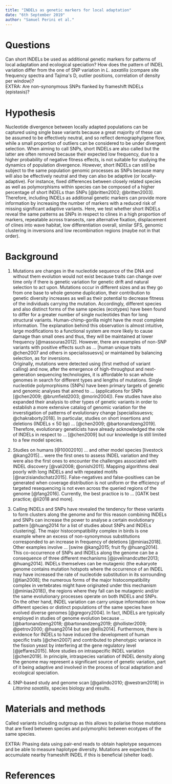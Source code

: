 ```yaml
---
title: "INDELs as genetic markers for local adaptation"
date: "6th September 2019"
author: "Samuel Perini et al."
---
```


# Questions  
Can short INDELs be used as additional genetic markers for patterns of local adaptation and ecological speciation? How does the pattern of INDEL variation differ from the one of SNP variation in _L. saxatilis_ (compare site frequency spectra and Tajima's D, outlier positions, correlation of density per window)?  
EXTRA: Are non-synonymous SNPs flanked by frameshift INDELs (epistasis)?

# Hypothesis  
Nucleotide divergence between locally adapted populations can be captured using single base variants because a great majority of these can be assumed to be effectively neutral, and so reflect demography/gene flow, while a small proportion of outliers can be considered to be under divergent selection. When aiming to call SNPs, short INDELs are also called but the latter are often removed because their expected low frequency, due to a higher probability of negative fitness effects, is not suitable for studying the dynamics of population divergence. However, short INDELs can still be subject to the same population genomic processes as SNPs because many will also be effectively neutral and they can also be adaptive (or locally-adaptive). For instance, fixed differences between closely related species as well as polymorphisms within species can be composed of a higher percentage of short INDELs than SNPs [@britten2002; @britten2003]. Therefore, including INDELs as additional genetic markers can provide more information by increasing the number of markers with a reduced risk of missing significant adaptive variants. Here, we test whether short INDELs reveal the same patterns as SNPs in respect to clines in a high proportion of markers, repeatable across transects, rare alternative fixation, displacement of clines into wave habitat, low differentiation overall, similar SFS, genomic clustering in inversions and low recombination regions (maybe not in that order).

# Background

1. Mutations are changes in the nucleotide sequence of the DNA and without them evolution would not exist because traits can change over time only if there is genetic variation for genetic drift and natural selection to act upon. Mutations occur in different sizes and as they go from one base to whole genome duplication, their contribution to genetic diversity increases as well as their potential to decrease fitness of the individuals carrying the mutation. Accordingly, different species and also distinct forms of the same species (ecotypes) have been found to differ for a greater number of single nucleotides than for long structural variants. Human-chimp-gorilla might have the most complete information. The explanation behind this observation is almost intuitive, large modifications to a functional system are more likely to cause damage than small ones and thus, they will be maintained at lower frequency [@massouras2012]. However, there are examples of non-SNP variants with positive effects such as ... [human unique traits @chen2007 and others in specialissuesvs] or maintained by balancing selection, as for inversions.  
Originally, mutations were detected using (first method of variant calling) and now, after the emergence of high-throughput and next-generation sequencing technologies, it is affordable to scan whole genomes in search for different types and lengths of mutations. Single nucleotide polymorphisms (SNPs) have been primary targets of genetic and genomic analyses that aimed to ... (applications for SNPs [@chen2009; @brumfield2003; @morin2004]). Few studies have also expanded their analysis to other types of genetic variants in order to establish a more extensive catalog of genomic variation for the inverstigation of patterns of evolutionary change [specialissuesvs; @chakraborty2018]. In particular, studies on short insertions and deletions (INDELs $\leq$ 50 bp) ... [@chen2009; @bartonandzeng2019]. Therefore, evolutionary geneticists have already acknowledged the role of INDELs in respect to ... [@chen2009] but our knowledge is still limited to a few model species.

1. Studies on humans [@10002010] ... and other model species [livestock @kang2015]... were the first ones to assess INDEL variation and they were also the first ones to encounter the challenges associated with INDEL discovery [@vali2008; @onishi2011]. Mapping algorithms deal poorly with long INDELs and with repeated motifs [@narzisiandschatz2015]. False-negatives and false-positives can be generated when coverage distribution is not uniform or the efficiency of targeted resequencing is not even across the queried regions of the genome [@fang2016]. Currently, the best practice is to ... [GATK best practice; @li2018 and more]. 

1. Calling INDELs and SNPs have revealed the tendency for these variants to form clusters along the genome and for this reason combining INDELs and SNPs can increase the power to analyse a certain evolutionary pattern [@huang2014 for a list of studies about SNPs and INDELs clustering]. The major histocompatibility complex in birds is one example where an excess of non-synonymous substitutions corresponded to an increase in frequency of deletions [@minias2018]. Other examples involve ... [swine @kang2015; fruit fly @huang2014]. This co-occurrence of SNPs and INDELs along the genome can be a consequence of three different mechanisms [@jovelinandcutter2013; @huang2014]. INDELs themselves can be mutagenic (the eukaryote genome contains mutation hotspots where the occurrence of an INDEL may have increased the rate of nucleotide substitution in its sorrounding [@tian2008]; the numerous forms of the major histocompatibility complex in vertebrates might have originated under this mechanism [@minias2018]), the regions where they fall can be mutagenic and/or the same evolutionary processes operate on both INDELs and SNPs.  
On the other hand, INDEL variation can carry unique information on how different species or distinct populations of the same species have evolved diverse genomes [@gregory2004]. In fact, INDELs are typically employed in studies of genome evolution because ... [@bartonandzeng2018; @bartonandzeng2019; @hollister2009; @petrov2000; @huang2014 but see @ellis2014]. Furthermore, there is evidence for INDELs to have induced the development of human specific traits [@chen2007] and contributed to phenotypic variance in the fission yeast by interfering at the gene regulatory level [@jeffares2015]. More studies on intraspecific INDEL variation [@chen2019]. In principle, intraspecies variation of INDEL density along the genome may represent a significant source of genetic variation, part of it being adaptive and involved in the process of local adaptation and ecological speciation. 

1. SNP-based study and genome scan [@galindo2010; @westram2018] in _Littorina saxatilis_, species biology and results.

# Materials and methods  
Called variants including outgroup as this allows to polarise those mutations that are fixed between species and polymorphic between ecotypes of the same species.

EXTRA: Phasing data using pair-end reads to obtain haplotype sequences and be able to measure haplotype diversity. Mutations are expected to accumulate nearby frameshift INDEL if this is beneficial (shelter load).

# References  
